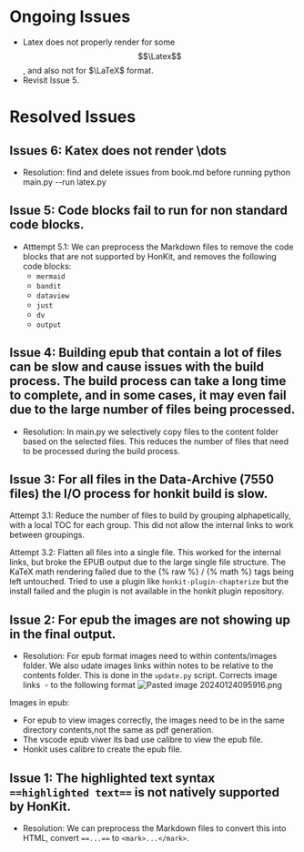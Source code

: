 # Ongoing Issues

- Latex does not properly render for some $$\Latex$$, and also not for $\LaTeX$ format.
- Revisit Issue 5.

# Resolved Issues

## Issues 6: Katex does not render \dots
- Resolution: find and delete issues from book.md before running 
python main.py --run latex.py   


## Issue 5: Code blocks fail to run for non standard code blocks.
  
- Atttempt 5.1: We can preprocess the Markdown files to remove the code blocks that are not supported by HonKit, and removes the following code blocks:
  - `mermaid`
  - `bandit`
  - `dataview`
  - `just`
  - `dv`
  - `output`


## Issue 4: Building epub that contain a lot of files can be slow and cause issues with the build process. The build process can take a long time to complete, and in some cases, it may even fail due to the large number of files being processed.

- Resolution: In main.py we selectively copy files to the content folder based on the selected files. This reduces the number of files that need to be processed during the build process.

## Issue 3: For all files in the Data-Archive (7550 files) the I/O process for honkit build is slow.

Attempt 3.1: Reduce the number of files to build by grouping alphapetically, with a local TOC for each group. This did not allow the internal links to work between groupings.

Attempt 3.2: Flatten all files into a single file. This worked for the internal links, but broke the EPUB output due to the large single file structure. The KaTeX math rendering failed due to the {% raw %} / {% math %} tags being left untouched. Tried to use a plugin like `honkit-plugin-chapterize` but the install failed and the plugin is not available in the honkit plugin repository.

## Issue 2: For epub the images are not showing up in the final output.

- Resolution: For epub format images need to within contents/images folder. We also udate images links within notes to be relative to the contents folder. This is done in the `update.py` script. Corrects image links ![]() - to the following format 
![Pasted image 20240124095916.png](images/Pasted%20image%2020240124095916.png)

Images in epub:
- For epub to view images correctly, the images need to be in the same directory contents,not the same as pdf generation.
- The vscode epub viwer its bad use calibre to view the epub file.
- Honkit uses calibre to create the epub file.

## Issue 1: The highlighted text syntax `==highlighted text==` is not natively supported by HonKit.

- Resolution: We can preprocess the Markdown files to convert this into HTML, convert `==...==` to `<mark>...</mark>`.


